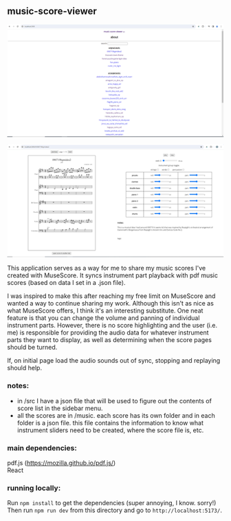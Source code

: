 ## music-score-viewer    
    
![screenshot of score listing](score-list-screenshot.png)    
    
![screenshot of score display](screenshot.png)    
    
This application serves as a way for me to share my music scores I've created with MuseScore. It syncs instrument part playback with pdf music scores (based on data I set in a .json file).    
    
I was inspired to make this after reaching my free limit on MuseScore and wanted a way to continue sharing my work. Although this isn't as nice as what MuseScore offers, I think it's an interesting substitute. One neat feature is that you can change the volume and panning of individual instrument parts. However, there is no score highlighting and the user (i.e. me) is responsible for providing the audio data for whatever instrument parts they want to display, as well as determining when the score pages should be turned.    
    
If, on initial page load the audio sounds out of sync, stopping and replaying should help.    
    
### notes:    
- in /src I have a json file that will be used to figure out the contents of score list in the sidebar menu.
- all the scores are in /music. each score has its own folder and in each folder is a json file. this file contains the information to know what instrument sliders need to be created, where the score file is, etc.
    
### main dependencies:    
pdf.js (https://mozilla.github.io/pdf.js/)    
React   
    
### running locally:    
Run `npm install` to get the dependencies (super annoying, I know. sorry!)    
Then run `npm run dev` from this directory and go to `http://localhost:5173/`.    
